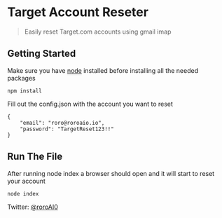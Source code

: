 # Target Account Reseter
> Easily reset Target.com accounts using gmail imap

## Getting Started
Make sure you have [node](https://nodejs.org/en/) installed before installing all the needed packages

```
npm install
```
Fill out the config.json with the account you want to reset

```
{
    "email": "roro@roroaio.io",
    "password": "TargetReset123!!"
}
```

## Run The File
After running node index a browser should open and it will start to reset your account
```
node index
```



Twitter: [@roroAI0](https://twitter.com/roroAI0)
